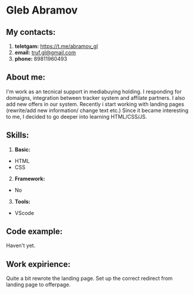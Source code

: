 # Gleb Abramov 
## My contacts:
1. **teletgam:** https://t.me/abramov_gl
2. **email:** truf.gl@gmail.com
3. **phone:** 89811960493
## About me:
I'm work as an tecnical support in mediabuying holding. I responding for domaigns, integration between tracker system and affilate partners. I also add new offers in our system. Recently i start working with landing pages (rewrite/add new information/ change text etc.) Since it became interesting to me, I decided to go deeper into learning HTML/CSS/JS.
## Skills:
1. **Basic:**
  - HTML
  - CSS
2. **Framework:**
  - No
3. **Tools:**
  - VScode
  ## Code example:
  Haven't yet.
  ## Work expirience:
  Quite a bit rewrote the landing page. Set up the correct redirect from landing page to offerpage.